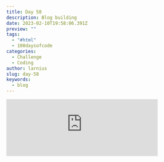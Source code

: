 ```yaml
---
title: Day 58
description: Blog building
date: 2023-02-10T19:58:06.391Z
preview: ""
tags:
  - "#html"
  - 100daysofcode
categories:
  - Challenge
  - Coding
author: larnius
slug: day-58
keywords:
  - blog
---
```

<iframe src="https://mastodontech.de/@larnius/109842785820362297/embed" class="mastodon-embed" style="max-width: 100%; border: 0" width="400" allowfullscreen="allowfullscreen"></iframe><script src="https://mastodontech.de/embed.js" async="async"></script>